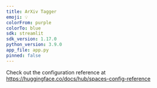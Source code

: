 ```yaml
---
title: ArXiv Tagger
emoji: 💡
colorFrom: purple
colorTo: blue
sdk: streamlit
sdk_version: 1.17.0
python_version: 3.9.0
app_file: app.py
pinned: false
---
```


Check out the configuration reference at https://huggingface.co/docs/hub/spaces-config-reference
